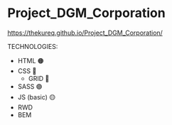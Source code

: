 ﻿# Project_DGM_Corporation
https://thekureq.github.io/Project_DGM_Corporation/


TECHNOLOGIES:
* HTML 🟠
* CSS 🔵
  * GRID 🔳
* SASS 🟣
* JS (basic) 🟡
* RWD
* BEM
